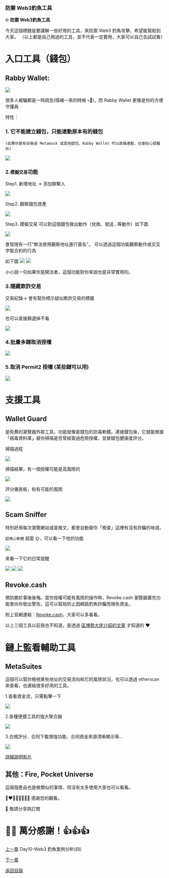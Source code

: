 ### 防禦 Web3釣魚工具 ###

🌐 **防禦 Web3釣魚工具**

今天這個標題是要講解一些好用的工具，來防禦 Web3 釣魚攻擊，希望能幫助到大家。
（以上都是自己用過的工具，並不代表一定要用，大家可以自己去試試看）

# 入口工具（錢包）

  ## Rabby Wallet:

  ![](./images/12/0.png)

  很多人被騙都是一時疏忽(情緒一來的時候 💀💩)，而 Rabby Wallet 更像是你的方便守護員

  特性：

  ### 1. 它不能建立錢包，只能連動原本有的錢包
    (如果你是有安裝過 Metamask 或其他錢包，Rabby Wallet 可以直接連動，也會貼心提醒你)

  ![](./images/12/1.png)

  ### 2.`模擬交易`功能

Step1. 新增地址 -> 添加聯繫人

![](./images/12/2-1.png)

Step2. 觀察錢包資產

![](./images/12/2-2.png)

Step3. 模擬交易
可以對這個錢包做出動作（兌換、發送...等動作）如下圖

![](./images/12/2-3.png)

會發現有一行"無法使用觀察地址進行簽名"。
可以透過這個功能觀察動作或交互字能合約的行為

如下圖
![](./images/12/2-4.png)
![](./images/12/2-5.png)

小小說一句如果你是開法者，這個功能對你來說也是非常實用的。

  ### 3.隱藏欺詐交易
  交易紀錄-> 會有幫你標示疑似欺詐交易的標籤

  ![](./images/12/3.png)

  也可以直接篩選掉不看

  ![](./images/12/3-1.png)

  ### 4.批量多鏈取消授權

  ![](./images/12/4.png)

  ### 5.取消 Permit2 授權  (某些鏈可以用)

  ![](./images/12/5.png)

# 支援工具

  ## Wallet Guard

  是免費的瀏覽器外掛工具，功能就像是錢包的防毒軟體。連接錢包後，它就能根據「病毒資料庫」替你掃描是否曾經簽過危險授權，並替錢包健康度評分。

  掃描過程

  ![](./images/12/6.png)

  掃描結果，有一個授權可能是高風險的

  ![](./images/12/7.png)

  評分儀表板，和有可能的風險

  ![](./images/12/8.png)


  ## Scam Sniffer

  特別好用每次瀏覽網站或是推文，都會自動替你「檢查」這裡有沒有詐騙的味道。


  `超佛心軟體` 超愛 🌞，可以看一下他的功能

  ![](./images/12/9.png)

  來看一下它的日常提醒

  ![](./images/12/10.png)
  ![](./images/12/11.png)
  ![](./images/12/12.png)

  ## Revoke.cash

  預防勝於事後後悔。當你授權可能有風險的操作時，Revoke.cash 瀏覽器擴充功能會向你發出警告。這可以幫助防止因網路釣魚詐騙而損失資金。

  附上官網連結：[Revoke.cash](https://revoke.cash/zh)，大家可以多看看。

  以上三個工具以前我也不知道，是透過 [區塊勢大佬介紹的文章](https://www.blocktrend.today/p/599) 才知道的 ❤️

# 鏈上監看輔助工具

  ## MetaSuites
  這個可以幫你檢視某些地址的交易流向和它的風險狀況，也可以透過 etherscan 來查看，也連結很多好用的工具。

  1.查看資金流，只需點擊一下

  ![](./images/12/13.png)

  2.各種便捷工具的強大聚合器

  ![](./images/12/14.png)

  3.合規評分、合同下載增強功能、合同資金來源清晰顯示等...

  ![](./images/12/15.png)

  [詳細說明影片](https://www.youtube.com/watch?v=NfMyFAxgUoM)



  ## 其他：Fire, Pocket Universe

  這兩個產品也是做類似的事情，但沒有太多使用大家也可以看看。


💓❤🧡💛💚💙💜💖 感謝您的觀看。

🙏 敬請分享與訂閱

# 🙋‍♂️ 萬分感謝！👍👍👍

[上一章](./Day11-Web3%20釣魚案例分析(四).md)
Day10-Web3 釣魚案例分析(四)

[下一章](./Day13-總結.md)

[返回目錄](./README.md)